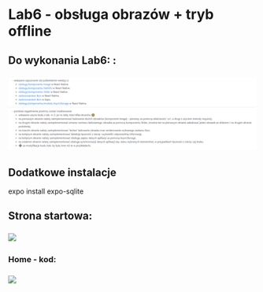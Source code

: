 # Lab6 - obsługa obrazów + tryb offline

## Do wykonania Lab6: :

### ![](images/1.PNG)

## Dodatkowe instalacje

expo install expo-sqlite

## Strona startowa:

### ![](images/.PNG)

### Home - kod:

### ![](images/.PNG)

